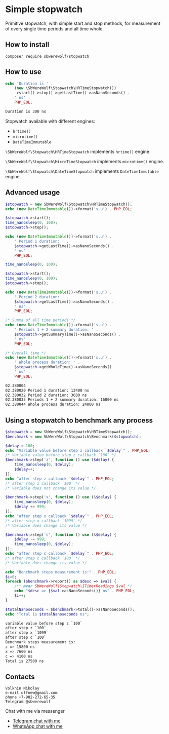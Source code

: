 # Simple stopwatch

Primitive stopwatch, with simple start and stop methods,
for measurement of every single time periods and all time whole.

## How to install

`composer require sbwerewolf/stopwatch`

## How to use

```php
echo 'Duration is ' .
    (new \SbWereWolf\Stopwatch\HRTimeStopwatch())
    ->start()->stop()->getLastTime()->asNanoSeconds() .
    ' ns' .
    PHP_EOL;
```

```bash
Duration is 300 ns
```

Stopwatch available with different engines:

- `hrtime()`
- `microtime()`
- `DateTimeImmutable`

`\SbWereWolf\Stopwatch\HRTimeStopwatch` implements
`hrtime()` engine.

`\SbWereWolf\Stopwatch\MicroTimeStopwatch` implements
`microtime()` engine.

`\SbWereWolf\Stopwatch\DateTimeStopwatch` implements
`DateTimeImmutable` engine.

## Advanced usage

```php
$stopwatch = new SbWereWolf\Stopwatch\HRTimeStopwatch();
echo (new DateTimeImmutable())->format('s.u') . PHP_EOL;

$stopwatch->start();
time_nanosleep(0, 100);
$stopwatch->stop();

echo (new DateTimeImmutable())->format('s.u') .
    ' Period 1 duration: ' .
    $stopwatch->getLastTime()->asNanoSeconds() .
    ' ns' .
    PHP_EOL;

time_nanosleep(0, 100);

$stopwatch->start();
time_nanosleep(0, 100);
$stopwatch->stop();

echo (new DateTimeImmutable())->format('s.u') .
    ' Period 2 duration: ' .
    $stopwatch->getLastTime()->asNanoSeconds() .
    ' ns' .
    PHP_EOL;

/* Summa of all time periods */
echo (new DateTimeImmutable())->format('s.u') .
    ' Periods 1 + 2 summary duration: ' .
    $stopwatch->getSummaryTime()->asNanoSeconds() .
    ' ns' .
    PHP_EOL;

/* Overall time */
echo (new DateTimeImmutable())->format('s.u') .
    ' Whole process duration: ' .
    $stopwatch->getWholeTime()->asNanoSeconds() .
    ' ns' .
    PHP_EOL;
```

```bash
02.380004
02.380020 Period 1 duration: 12400 ns
02.380032 Period 2 duration: 3600 ns
02.380035 Periods 1 + 2 summary duration: 16000 ns
02.380044 Whole process duration: 24000 ns
```

## Using a stopwatch to benchmark any process

```php
$stopwatch = new SbWereWolf\Stopwatch\HRTimeStopwatch();
$benchmark = new SbWereWolf\Stopwatch\Benchmark($stopwatch);

$delay = 100;
echo "Variable value before step z callback `$delay`" . PHP_EOL;
/* Variable value before step z callback `100` */
$benchmark->step('z', function () use ($delay) {
    time_nanosleep(0, $delay);
    $delay++;
});
echo "after step z callback `$delay`" . PHP_EOL;
/* after step z callback `100` */
/* Variable does not change its value */

$benchmark->step('x', function () use (&$delay) {
    time_nanosleep(0, $delay);
    $delay += 999;
});
echo "after step x callback `$delay`" . PHP_EOL;
/* after step x callback `1099` */
/* Variable does change its value */

$benchmark->step('c', function () use (&$delay) {
    $delay -= 999;
    time_nanosleep(0, $delay);
});
echo "after step c callback `$delay`" . PHP_EOL;
/* after step c callback `100` */
/* Variable does change its value */

echo "Benchmark steps measurement is:" . PHP_EOL;
$i=0;
foreach ($benchmark->report() as $desc => $val) {
    /** @var SbWereWolf\Stopwatch\ITimerReadings $val */
    echo "$desc => {$val->asNanoSeconds()} ns" . PHP_EOL;
    $i++;
}

$totalNanoseconds = $benchmark->total()->asNanoSeconds();
echo "Total is $totalNanoseconds ns";
```

```bash
variable value before step z `100`
after step z `100`
after step x `1099`
after step c `100`
Benchmark steps measurement is:
z => 15800 ns
x => 7600 ns
c => 4100 ns
Total is 27500 ns
```

## Contacts

```
Volkhin Nikolay
e-mail ulfnew@gmail.com
phone +7-902-272-65-35
Telegram @sbwerewolf
```

Chat with me via messenger

- [Telegram chat with me](https://t.me/SbWereWolf)
- [WhatsApp chat with me](https://wa.me/79022726535) 